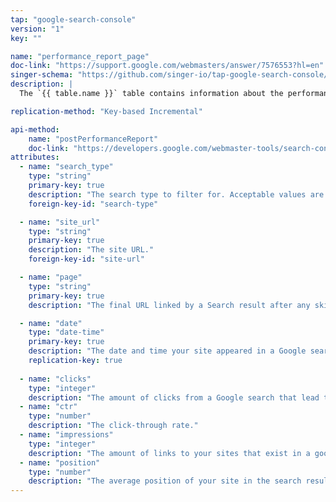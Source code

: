 ```yaml
---
tap: "google-search-console"
version: "1"
key: ""

name: "performance_report_page"
doc-link: "https://support.google.com/webmasters/answer/7576553?hl=en"
singer-schema: "https://github.com/singer-io/tap-google-search-console/blob/master/tap_google_search_console/schemas/performance_report_page.json"
description: |
  The `{{ table.name }}` table contains information about the performance of your sites in Google searches. This particular table is filtered and grouped by your landing page URLs that show up in Google search results.

replication-method: "Key-based Incremental"

api-method:
    name: "postPerformanceReport"
    doc-link: "https://developers.google.com/webmaster-tools/search-console-api-original/v3/searchanalytics/query"
attributes:
  - name: "search_type"
    type: "string"
    primary-key: true
    description: "The search type to filter for. Acceptable values are: `image`, `video`, and `web`."
    foreign-key-id: "search-type"

  - name: "site_url"
    type: "string"
    primary-key: true
    description: "The site URL."
    foreign-key-id: "site-url"

  - name: "page"
    type: "string"
    primary-key: true
    description: "The final URL linked by a Search result after any skip redirects." 

  - name: "date"
    type: "date-time"
    primary-key: true
    description: "The date and time your site appeared in a Google search."
    replication-key: true
       
  - name: "clicks"
    type: "integer"
    description: "The amount of clicks from a Google search that lead that landed a user on your site."
  - name: "ctr"
    type: "number"
    description: "The click-through rate."
  - name: "impressions"
    type: "integer"
    description: "The amount of links to your sites that exist in a google search."
  - name: "position"
    type: "number"
    description: "The average position of your site in the search result."
---
```

